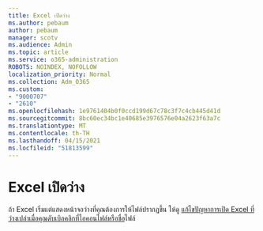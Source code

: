 ```yaml
---
title: Excel เปิดว่าง
ms.author: pebaum
author: pebaum
manager: scotv
ms.audience: Admin
ms.topic: article
ms.service: o365-administration
ROBOTS: NOINDEX, NOFOLLOW
localization_priority: Normal
ms.collection: Adm_O365
ms.custom:
- "9000707"
- "2610"
ms.openlocfilehash: 1e9761404b0f0ccd199d67c78c3f7c4cb445d41d
ms.sourcegitcommit: 8bc60ec34bc1e40685e3976576e04a2623f63a7c
ms.translationtype: MT
ms.contentlocale: th-TH
ms.lasthandoff: 04/15/2021
ms.locfileid: "51813599"
---
```

# <a name="excel-opens-blank"></a>Excel เปิดว่าง

ถ้า Excel เริ่มแต่แสดงหน้าจอว่างที่คุณต้องการให้ไฟล์ปรากฏขึ้น ให้ดู [แก้ไขปัญหาการเปิด Excel ที่ว่างเปล่าเมื่อคุณดับเบิลคลิกที่ไอคอนไฟล์หรือชื่อ](https://docs.microsoft.com/office/troubleshoot/excel/excel-opens-blank)ไฟล์